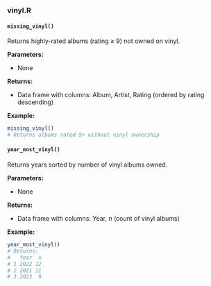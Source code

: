 ### vinyl.R

#### `missing_vinyl()`

Returns highly-rated albums (rating ≥ 9) not owned on vinyl.

**Parameters:**

- None

**Returns:**

- Data frame with columns: Album, Artist, Rating (ordered by rating descending)

**Example:**

```r
missing_vinyl()
# Returns albums rated 9+ without vinyl ownership
```

#### `year_most_vinyl()`

Returns years sorted by number of vinyl albums owned.

**Parameters:**

- None

**Returns:**

- Data frame with columns: Year, n (count of vinyl albums)

**Example:**

```r
year_most_vinyl()
# Returns:
#   Year  n
# 1 2022 12
# 2 2021 11
# 3 2023  9
```

